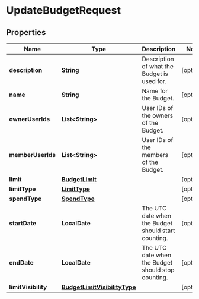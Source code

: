 

# UpdateBudgetRequest


## Properties

| Name | Type | Description | Notes |
|------------ | ------------- | ------------- | -------------|
|**description** | **String** |  Description of what the Budget is used for.  |  [optional] |
|**name** | **String** |  Name for the Budget.  |  [optional] |
|**ownerUserIds** | **List&lt;String&gt;** |  User IDs of the owners of the Budget.  |  [optional] |
|**memberUserIds** | **List&lt;String&gt;** |  User IDs of the members of the Budget.  |  [optional] |
|**limit** | [**BudgetLimit**](BudgetLimit.md) |  |  [optional] |
|**limitType** | [**LimitType**](LimitType.md) |  |  [optional] |
|**spendType** | [**SpendType**](SpendType.md) |  |  [optional] |
|**startDate** | **LocalDate** |  The UTC date when the Budget should start counting.  |  [optional] |
|**endDate** | **LocalDate** |  The UTC date when the Budget should stop counting.  |  [optional] |
|**limitVisibility** | [**BudgetLimitVisibilityType**](BudgetLimitVisibilityType.md) |  |  [optional] |



